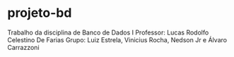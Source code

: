 # projeto-bd
Trabalho da disciplina de Banco de Dados I  Professor: Lucas Rodolfo Celestino De Farias  Grupo: Luiz Estrela, Vinicius Rocha, Nedson Jr e Álvaro Carrazzoni
